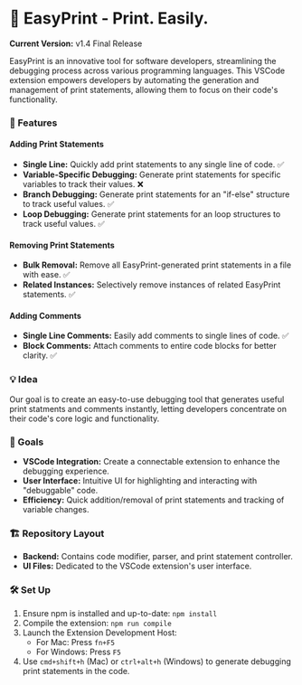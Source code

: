 # 🌟 EasyPrint - Print. Easily.

**Current Version:** v1.4 Final Release 

EasyPrint is an innovative tool for software developers, streamlining the debugging process across various programming languages. This VSCode extension empowers developers by automating the generation and management of print statements, allowing them to focus on their code's functionality.

### 🚀 Features

#### Adding Print Statements
- **Single Line:** Quickly add print statements to any single line of code. ✅
- **Variable-Specific Debugging:** Generate print statements for specific variables to track their values. ❌
- **Branch Debugging:** Generate print statements for an "if-else" structure to track useful values. ✅
- **Loop Debugging:** Generate print statements for an loop structures to track useful values. ✅
  

#### Removing Print Statements
- **Bulk Removal:** Remove all EasyPrint-generated print statements in a file with ease. ✅
- **Related Instances:** Selectively remove instances of related EasyPrint statements. ✅

#### Adding Comments
- **Single Line Comments:** Easily add comments to single lines of code. ✅
- **Block Comments:** Attach comments to entire code blocks for better clarity. ✅

### 💡 Idea
Our goal is to create an easy-to-use debugging tool that generates useful print statments and comments instantly, letting developers concentrate on their code's core logic and functionality.

### 🎯 Goals
- **VSCode Integration:** Create a connectable extension to enhance the debugging experience.
- **User Interface:** Intuitive UI for highlighting and interacting with "debuggable" code.
- **Efficiency:** Quick addition/removal of print statements and tracking of variable changes.

### 🏗️ Repository Layout
- **Backend:** Contains code modifier, parser, and print statement controller.
- **UI Files:** Dedicated to the VSCode extension's user interface.

### 🛠️ Set Up
1. Ensure npm is installed and up-to-date: `npm install`
2. Compile the extension: `npm run compile`
3. Launch the Extension Development Host:
   - For Mac: Press `fn+F5`
   - For Windows: Press `F5`
4. Use `cmd+shift+h` (Mac) or `ctrl+alt+h` (Windows) to generate debugging print statements in the code.

